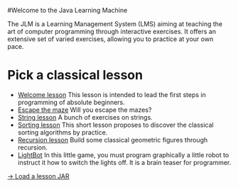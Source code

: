 #Welcome to the Java Learning Machine

The JLM is a Learning Management System (LMS) aiming at teaching the art of computer
programming through interactive exercises. It offers an extensive set of varied 
exercises, allowing you to practice at your own pace. 

# Pick a classical lesson

*   [Welcome lesson](jlm://lessons.welcome)      This lesson is intended to lead the first steps in programming of absolute beginners.
*   [Escape the maze](jlm://lessons.maze) Will you escape the mazes?
*   [String lesson](jlm://lessons.bat.string1) A bunch of exercises on strings.
*   [Sorting lesson](jlm://lessons.sort) This short lesson proposes to discover    the classical sorting algorithms by practice.
*   [Recursion lesson](jlm://lessons.recursion) Build some classical   geometric figures through recursion.
*   [LightBot](jlm://lessons.lightbot) In this little game, you must program    graphically a little robot to instruct it how to switch the lights off. It is a brain teaser    for programmer.

[→ Load a lesson JAR](jlm://load_jar)  

